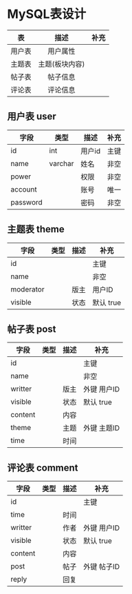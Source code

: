 # MySQL表设计
|  表  |    描述     |  补充  |
|:---:|:---------:|:----:|
| 用户表 |   用户属性    |      |
| 主题表 | 主题(板块内容)  |  |
| 帖子表 |   帖子信息    |  |
| 评论表 |   评论信息    |      |

## 用户表 user

| 字段       | 类型    | 描述   | 补充 |
|----------| ------- | ------ | ---- |
| id       | int     | 用户id | 主键 |
| name     | varchar | 姓名   | 非空 |
| power    |         | 权限   | 非空 |
| account  |         | 账号   | 唯一 |
| password |         | 密码   | 非空 |

## 主题表 theme

| 字段      | 类型 | 描述 | 补充      |
| --------- | ---- | ---- | --------- |
| id        |      |      | 主键      |
| name      |      |      | 非空      |
| moderator |      | 版主 | 用户ID    |
| visible   |      | 状态 | 默认 true |

## 帖子表 post

| 字段    | 类型 | 描述 | 补充        |
| ------- | ---- | ---- | ----------- |
| id      |      |      | 主键        |
| name    |      |      | 非空        |
| writter |      | 版主 | 外键 用户ID |
| visible |      | 状态 | 默认 true   |
| content |      | 内容 |             |
| theme   |      | 主题 | 外键 主题ID |
| time    |      | 时间 |             |

## 评论表 comment

| 字段    | 类型 | 描述 | 补充        |
| ------- | ---- | ---- | ----------- |
| id      |      |      | 主键        |
| time    |      | 时间 |             |
| writter |      | 作者 | 外键 用户ID |
| visible |      | 状态 | 默认 true   |
| content |      | 内容 |             |
| post    |      | 帖子 | 外键 帖子ID |
| reply   |      | 回复 |             |























